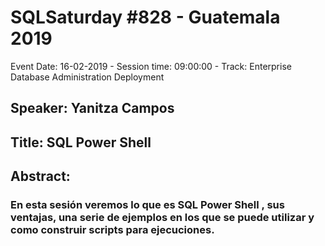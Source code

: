 # SQLSaturday #828 - Guatemala 2019
Event Date: 16-02-2019 - Session time: 09:00:00 - Track: Enterprise Database Administration  Deployment
## Speaker: Yanitza Campos
## Title: SQL Power Shell
## Abstract:
### En esta sesión veremos lo que es SQL Power Shell , sus ventajas, una serie de ejemplos en los que se puede utilizar   y como construir scripts para ejecuciones.
